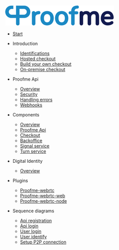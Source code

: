
[![logo](_media/logo.svg)](readme.md)
<!-- * [test](examples.md) -->
* [Start](readme.md)
* Introduction
  * [Identifications](intro_identifications.md)
  * [Hosted checkout](intro_hosted_checkout.md)
  * [Build your own checkout](intro_byo_checkout.md)
  * [On-premise checkout](intro_onpremise_checkout.md)

* Proofme Api
  * [Overview](api_overview.md)
  * [Security](api_security.md)
  <!-- * [Authentication](api_authentication.md) -->
  <!-- * [Testing](api_testing.md) -->
  <!-- * [Common data types](api_cdt.md) -->
  * [Handling errors](api_errors.md)
  * [Webhooks](api_webhooks.md)
  <!-- * [Pagination](api_pagination.md) -->
  <!-- * Identification -->
    <!-- * [Create request](api_create_request.md) -->
    <!-- * [Get request](api_get_request.md) -->
    <!-- * [Update request](api_update_request.md) -->
    <!-- * [Cancel request](api_cancel_request.md) -->
    <!-- * [List requests](api_list_request.md) -->

* Components
  * [Overview](components_overview.md)
  * [Proofme Api](components_api.md)
  * [Checkout](components_checkout.md)
  * [Backoffice](components_dashboard.md)
  * [Signal service](components_signalling.md)
  * [Turn service](components_turn.md)
  <!-- * [Admin](components_admin.md) -->
  <!-- * [Licence service](components_license.md) -->
  <!-- * [Stats service](components_stats.md) -->
  <!-- * [Didux node](components_node.md) -->
  
* Digital Identity
  * [Overview](did_overview.md)

* Plugins
  * [Proofme-webrtc](plug-proofme-webrtc.md)
  * [Proofme-webrtc-web](plug-proofme-webrtc-web.md)
  * [Proofme-webrtc-node](plug-proofme-webrtc-node.md)

* Sequence diagrams
  * [Api registration](seq_api_registration.md)
  * [Api login](seq_api_login.md)
  * [User login](seq_user_login.md)
  * [User identify](seq_user_identify.md)
  * [Setup P2P connection](seq_p2p_connection.md)
